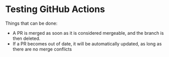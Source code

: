 # Testing GitHub Actions

Things that can be done:
- A PR is merged as soon as it is considered mergeable, and the branch is then deleted.
- If a PR becomes out of date, it will be automatically updated,
as long as there are no merge conflicts

